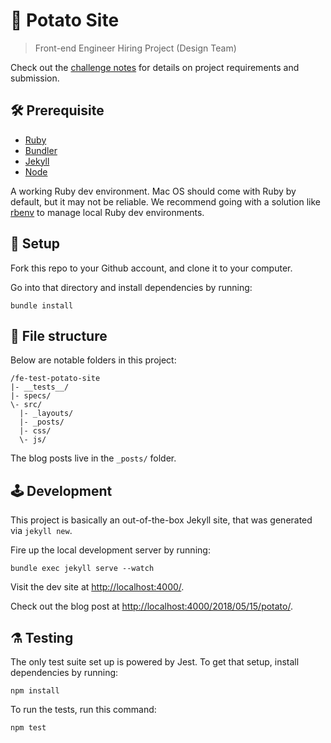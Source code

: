 # 🥔 Potato Site

> Front-end Engineer Hiring Project (Design Team)

Check out the [challenge notes](./challenge.md) for details on project requirements and submission.

## 🛠 Prerequisite

* [Ruby](https://github.com/rbenv/rbenv)
* [Bundler](https://bundler.io/)
* [Jekyll](https://jekyllrb.com/)
* [Node](https://nodejs.org/en/)

A working Ruby dev environment. Mac OS should come with Ruby by default, but it may not be reliable. We recommend going with a solution like [rbenv](https://github.com/rbenv/rbenv) to manage local Ruby dev environments.


## 🔧 Setup

Fork this repo to your Github account, and clone it to your computer.

Go into that directory and install dependencies by running:

```
bundle install
```


## 📂 File structure

Below are notable folders in this project:

```
/fe-test-potato-site
|- __tests__/
|- specs/
\- src/
  |- _layouts/
  |- _posts/
  |- css/
  \- js/
```

The blog posts live in the `_posts/` folder.


## 🕹 Development

This project is basically an out-of-the-box Jekyll site, that was generated via `jekyll new`.

Fire up the local development server by running:

```
bundle exec jekyll serve --watch
```

Visit the dev site at [http://localhost:4000/](http://localhost:4000/).

Check out the blog post at [http://localhost:4000/2018/05/15/potato/](http://localhost:4000/2018/05/15/potato/).


## ⚗️ Testing

The only test suite set up is powered by Jest. To get that setup, install dependencies by running:

```
npm install
```

To run the tests, run this command:

```
npm test
```
